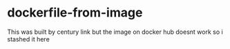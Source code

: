 # dockerfile-from-image

This was built by century link but the image on docker hub doesnt work so i stashed it here

